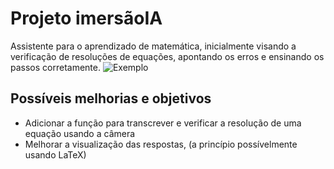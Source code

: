 # Projeto imersãoIA
Assistente para o aprendizado de matemática, inicialmente visando a verificação de resoluções de equações, apontando os erros e ensinando os passos corretamente.
![Exemplo](https://i.imgur.com/5QO8gx5.png)
## Possíveis melhorias e objetivos
 - Adicionar a função para transcrever e verificar a resolução de uma
   equação usando a câmera
 - Melhorar a visualização das respostas, (a princípio possívelmente usando LaTeX)

